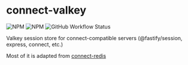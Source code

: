 # connect-valkey

![NPM](https://img.shields.io/npm/l/connect-valkey)
![NPM](https://img.shields.io/npm/v/connect-valkey)
![GitHub Workflow Status](https://github.com/gjuchault/connect-valkey/actions/workflows/typescript-library-starter.yml/badge.svg?branch=main)

Valkey session store for connect-compatible servers (@fastify/session, express, connect, etc.)

Most of it is adapted from [connect-redis](https://github.com/tj/connect-redis)
